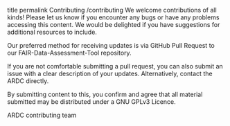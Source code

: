 title	permalink
Contributing
/contributing
We welcome contributions of all kinds! Please let us know if you encounter any bugs or have any problems accessing this content. We would be delighted if you have suggestions for additional resources to include.

Our preferred method for receiving updates is via GitHub Pull Request to our FAIR-Data-Assessment-Tool repository.

If you are not comfortable submitting a pull request, you can also submit an issue with a clear description of your updates. Alternatively, contact the ARDC directly.

By submitting content to this, you confirm and agree that all material submitted may be distributed under a GNU GPLv3 Licence.

ARDC contributing team
